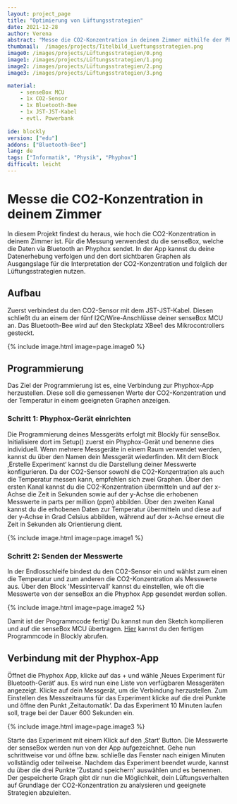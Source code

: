 ```yaml
---
layout: project_page
title: "Optimierung von Lüftungsstrategien"
date: 2021-12-28
author: Verena
abstract: "Messe die CO2-Konzentration in deinem Zimmer mithilfe der Phyphox-App."
thumbnail:  /images/projects/Titelbild_Lueftungsstrategien.png
image0: /images/projects/Lüftungsstrategien/0.png
image1: /images/projects/Lüftungsstrategien/1.png
image2: /images/projects/Lüftungsstrategien/2.png
image3: /images/projects/Lüftungsstrategien/3.png

material:
    - senseBox MCU
    - 1x CO2-Sensor
    - 1x Bluetooth-Bee
    - 1x JST-JST-Kabel 
    - evtl. Powerbank
    
ide: blockly
version: ["edu"]   
addons: ["Bluetooth-Bee"]  
lang: de
tags: ["Informatik", "Physik", "Phyphox"]
difficult: leicht
---
```

<head><title>Optimierung von Lüftungsstrategien mithilfe von Phyphox</title></head>

# Messe die CO2-Konzentration in deinem Zimmer
In diesem Projekt findest du heraus, wie hoch die CO2-Konzentration in deinem Zimmer ist. Für die Messung verwendest du die senseBox, welche die Daten via Bluetooth an Phyphox sendet. In der App kannst du deine Datenerhebung verfolgen und den dort sichtbaren Graphen als Ausgangslage für die Interpretation der CO2-Konzentration und folglich der Lüftungsstrategien nutzen.  

## Aufbau
Zuerst verbindest du den CO2-Sensor mit dem JST-JST-Kabel. Diesen schließt du an einem der fünf I2C/Wire-Anschlüsse deiner senseBox MCU an. Das Bluetooth-Bee wird auf den Steckplatz XBee1 des Mikrocontrollers gesteckt. 

{% include image.html image=page.image0 %}

## Programmierung

Das Ziel der Programmierung ist es, eine Verbindung zur Phyphox-App herzustellen. Diese soll die gemessenen Werte der CO2-Konzentration und der Temperatur in einem geeigneten Graphen anzeigen.

### Schritt 1: Phyphox-Gerät einrichten
Die Programmierung deines Messgeräts erfolgt mit Blockly für senseBox. Initialisiere dort im Setup() zuerst ein Phyphox-Gerät und benenne dies individuell. Wenn mehrere Messgeräte in einem Raum verwendet werden, kannst du über den Namen dein Messgerät wiederfinden. Mit dem Block ‚Erstelle Experiment‘ kannst du die Darstellung deiner Messwerte konfigurieren. Da der CO2-Sensor sowohl die CO2-Konzentration als auch die Temperatur messen kann, empfehlen sich zwei Graphen. Über den ersten Kanal kannst du die CO2-Konzentration übermitteln und auf der x-Achse die Zeit in Sekunden sowie auf der y-Achse die erhobenen Messwerte in parts per million (ppm) abbilden. Über den zweiten Kanal kannst du die erhobenen Daten zur Temperatur übermitteln und diese auf der y-Achse in Grad Celsius abbilden, während auf der x-Achse erneut die Zeit in Sekunden als Orientierung dient. 

{% include image.html image=page.image1 %}

### Schritt 2: Senden der Messwerte
In der Endlosschleife bindest du den CO2-Sensor ein und wählst zum einen die Temperatur und zum anderen die CO2-Konzentration als Messwerte aus. Über den Block 'Messintervall' kannst du einstellen, wie oft die Messwerte von der senseBox an die Phyphox App gesendet werden sollen.

{% include image.html image=page.image2 %}

 Damit ist der Programmcode fertig! Du kannst nun den Sketch kompilieren und auf die senseBox MCU übertragen.
 [Hier](https://blockly.sensebox.de/gallery/63b5a057d2853f0013b1d900) kannst du den fertigen Programmcode in Blockly abrufen. 

## Verbindung mit der Phyphox-App
Öffnet die Phyphox App, klicke auf das + und wähle ‚Neues Experiment für Bluetooth-Gerät‘ aus. Es wird nun eine Liste von verfügbaren Messgeräten angezeigt. Klicke auf dein Messgerät, um die Verbindung herzustellen. Zum Einstellen des Messzeitraums für das Experiment klicke auf die drei Punkte und öffne den Punkt ‚Zeitautomatik‘. Da das Experiment 10 Minuten laufen soll, trage bei der Dauer 600 Sekunden ein.

{% include image.html image=page.image3 %}

Starte das Experiment mit einem Klick auf den ‚Start‘ Button. Die Messwerte der senseBox werden nun von der App aufgezeichnet. 
Gehe nun schrittweise vor und öffne bzw. schließe das Fenster nach einigen Minuten vollständig oder teilweise. Nachdem das Experiment beendet wurde, kannst du über die drei Punkte 'Zustand speichern' auswählen und es benennen. Der gespeicherte Graph gibt dir nun die Möglichkeit, dein Lüftungsverhalten auf Grundlage der CO2-Konzentration zu analysieren und geeignete Strategien abzuleiten. 

